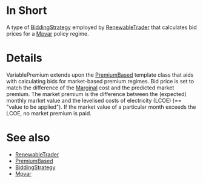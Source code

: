 # In Short
A type of [BiddingStrategy](./BiddingStrategy) employed by [RenewableTrader](../Agents/RenewableTrader) that calculates bid prices for a [Mpvar](./Mpvar) policy regime. 

# Details
VariablePremium extends upon the [PremiumBased](./PremiumBased) template class that aids with calculating bids for market-based premium regimes. 
Bid price is set to match the difference of the [Marginal](../Modules/Marginal) cost and the predicted market premium. 
The market premium is the difference between the (expected) monthly market value and the levelised costs of electricity (LCOE) (== "value to be applied").
If the market value of a particular month exceeds the LCOE, no market premium is paid.

# See also
* [RenewableTrader](../Agents/RenewableTrader)
* [PremiumBased](./PremiumBased)
* [BiddingStrategy](./BiddingStrategy)
* [Mpvar](./Mpvar)